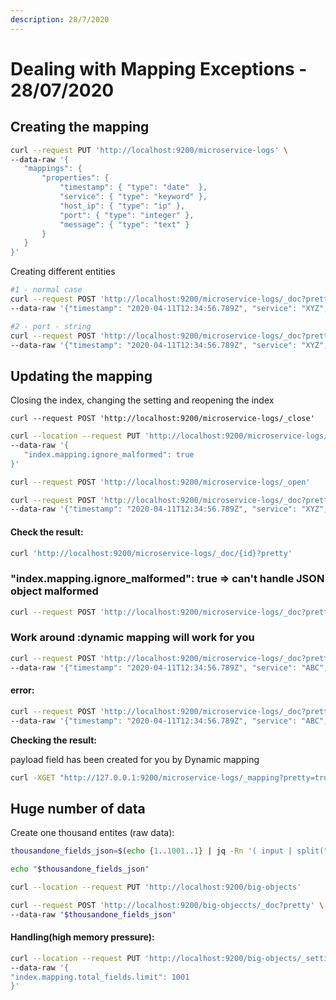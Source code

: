 ```yaml
---
description: 28/7/2020
---
```


# Dealing with Mapping Exceptions - 28/07/2020

## Creating the mapping

```bash
curl --request PUT 'http://localhost:9200/microservice-logs' \
--data-raw '{
   "mappings": {
       "properties": {
           "timestamp": { "type": "date"  },
           "service": { "type": "keyword" },
           "host_ip": { "type": "ip" },
           "port": { "type": "integer" },
           "message": { "type": "text" }
       }
   }
}'
```

Creating different entities

```bash
#1 - normal case
curl --request POST 'http://localhost:9200/microservice-logs/_doc?pretty' \
--data-raw '{"timestamp": "2020-04-11T12:34:56.789Z", "service": "XYZ", "host_ip": "10.0.2.15", "port": "15000", "message": "Hello!" }'

#2 - port - string
curl --request POST 'http://localhost:9200/microservice-logs/_doc?pretty' \
--data-raw '{"timestamp": "2020-04-11T12:34:56.789Z", "service": "XYZ", "host_ip": "10.0.2.15", "port": "NONE", "message": "I am not well!" }'
```

## Updating the mapping

Closing the index, changing the setting and reopening the index

```text
curl --request POST 'http://localhost:9200/microservice-logs/_close'
```

```bash
curl --location --request PUT 'http://localhost:9200/microservice-logs/_settings' \
--data-raw '{
   "index.mapping.ignore_malformed": true
}'
```

```bash
curl --request POST 'http://localhost:9200/microservice-logs/_open'
```

```bash
curl --request POST 'http://localhost:9200/microservice-logs/_doc?pretty' \
--data-raw '{"timestamp": "2020-04-11T12:34:56.789Z", "service": "XYZ", "host_ip": "10.0.2.15", "port": "NONE", "message": "I am not well!" }'
```

#### Check the result:

```bash
curl 'http://localhost:9200/microservice-logs/_doc/{id}?pretty'
```

### "index.mapping.ignore\_malformed": true =&gt; can't handle JSON object malformed

```bash
curl --request POST 'http://localhost:9200/microservice-logs/_doc?pretty' \ --data-raw '{"timestamp": "2020-04-11T12:34:56.789Z", "service": "ABC", "host_ip": "10.0.2.15", "port": 12345, "message": {"data": {"received":"here"}}}'
```

### Work around :dynamic mapping will work for you

```bash
curl --request POST 'http://localhost:9200/microservice-logs/_doc?pretty' \
--data-raw '{"timestamp": "2020-04-11T12:34:56.789Z", "service": "ABC", "host_ip": "10.0.2.15", "port": 12345, "message": "Received...", "payload": {"data": {"received":"here"}}}'
```

#### error:

```bash
curl --request POST 'http://localhost:9200/microservice-logs/_doc?pretty' \
--data-raw '{"timestamp": "2020-04-11T12:34:56.789Z", "service": "ABC", "host_ip": "10.0.2.15", "port": 12345, "message": "Received...", "payload": {"data": {"received": {"even": "more"}}}}'
```

**Checking the result:**

payload field has been created for you by Dynamic mapping

```bash
curl -XGET "http://127.0.0.1:9200/microservice-logs/_mapping?pretty=true"
```

## Huge number of data

Create one thousand entites \(raw data\):

```bash
thousandone_fields_json=$(echo {1..1001..1} | jq -Rn '( input | split(" ") ) as $nums | $nums[] | . as $key | [{key:($key|tostring),value:($key|tonumber)}] | from_entries' | jq -cs 'add')
```

```bash
echo "$thousandone_fields_json"
```

```bash
curl --location --request PUT 'http://localhost:9200/big-objects'
```

```bash
curl --request POST 'http://localhost:9200/big-objeccts/_doc?pretty' \
--data-raw "$thousandone_fields_json"
```

#### Handling\(high memory pressure\):

```bash
curl --location --request PUT 'http://localhost:9200/big-objects/_settings' \
--data-raw '{
"index.mapping.total_fields.limit": 1001
}'
```


